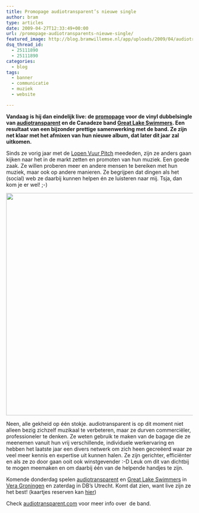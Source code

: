 ```yaml
---
title: Promopage audiotransparent’s nieuwe single
author: bram
type: articles
date: 2009-04-27T12:33:49+00:00
url: /promopage-audiotransparents-nieuwe-single/
featured_image: http://blog.bramwillemse.nl/app/uploads/2009/04/audiotransparent-single_promo.jpg
dsq_thread_id:
  - 25111890
  - 25111890
categories:
  - blog
tags:
  - banner
  - communicatie
  - muziek
  - website

---
```

<p class="lead">
  <strong>Vandaag is hij dan eindelijk live: de <a title="Promopage vinylsingle audiotransparent & great lake swimmers" href="http://www.audiotransparent.com/single" target="_blank">promopage</a> voor de vinyl dubbelsingle van <a title="audiotransparent.com" href="http://www.audiotransparent.com/" target="_blank">audiotransparent</a> en de Canadeze band <a title="greatlakeswimmers.com" href="http://www.greatlakeswimmers.com" target="_blank">Great Lake Swimmers</a>. Een resultaat van een bijzonder prettige samenwerking met de band. Ze zijn net klaar met het afmixen van hun nieuwe album, dat later dit jaar zal uitkomen.</strong>
</p>

Sinds ze vorig jaar met de <a title="Lopend Vuur Pitch 2008" href="http://www.lopendvuur.nl/tag/lvpitch/" target="_blank">Lopen Vuur Pitch</a> meededen, zijn ze anders gaan kijken naar het in de markt zetten en promoten van hun muziek. Een goede zaak. Ze willen proberen meer en andere mensen te bereiken met hun muziek, maar ook op andere manieren. Ze begrijpen dat dingen als het (social) web ze daarbij kunnen helpen én ze luisteren naar mij. Tsja, dan kom je er wel! ;-)

<!--more-->

<p style="text-align: center;">
  <a href="https://bramwillemse.nl/app/uploads/2009/04/audiotransparent-single_promo.jpg"><img class="aligncenter size-full wp-image-3051" title="audiotransparent-single_promo" src="https://bramwillemse.nl/app/uploads/2009/04/audiotransparent-single_promo.jpg" alt="" width="800" height="600" /></a>
</p>

Neen, alle gekheid op één stokje. audiotransparent is op dit moment niet alleen bezig zichzelf muzikaal te verbeteren, maar ze durven commerciëler, professioneler te denken. Ze weten gebruik te maken van de bagage die ze meenemen vanuit hun vrij verschillende, individuele werkervaring en hebben het laatste jaar een divers netwerk om zich heen gecreëerd waar ze veel meer kennis en expertise uit kunnen halen. Ze zijn gerichter, efficiënter en als ze zo door gaan ooit ook winstgevender :-D Leuk om dit van dichtbij te mogen meemaken en om daarbij één van de helpende handjes te zijn.

Komende donderdag spelen <a title="audiotransparent.com" href="http://www.audiotransparent.com/" target="_blank">audiotransparent</a> en <a title="greatlakeswimmers.com" href="http://www.greatlakeswimmers.com" target="_blank">Great Lake Swimmers</a> in <a title="Vera Groningen" href="http://www.vera-groningen.nl/" target="_blank">Vera Groningen</a> en zaterdag in DB&#8217;s Utrecht. Komt dat zien, want live zijn ze het best! (kaartjes reserven kan <a title="Reserveer jouw kaartje voor audiotransparent & Great Lake Swimmers" href="http://www.vera-groningen.nl/reservations" target="_blank">hier</a>)

Check <a title="De website van audiotransparent" href="http://www.audiotransparent.com/home" target="_blank">audiotransparent.com</a> voor meer info over  de band.